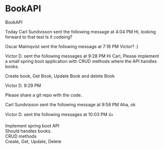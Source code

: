 # BookAPI
BookAPI

Today
Carl Sundvisson sent the following message at 4:04 PM
Hi, looking forward to that test
Is it codeing?

Oscar Malmqvist sent the following message at 7:16 PM
Victor? :) 

Victor D. sent the following messages at 9:28 PM
Hi Carl,
Please implement a small spring boot application with CRUD methods where the API handles books.

Create book, Get Book, Update Book and delete Book

Victor D. 9:29 PM

Please share a git repo with the code.

Carl Sundvisson sent the following message at 9:58 PM
Aha, ok 

Victor D. sent the following messages at 10:03 PM
👍


Implement spring boot API<br />
Should handles books.<br />
CRUD methods<br />
Create, Get, Update, Delete<br />
